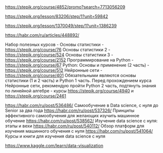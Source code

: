 https://stepik.org/course/4852/promo?search=7713056209

https://stepik.org/lesson/83206/step/1?unit=59842

https://stepik.org/lesson/1370049/step/1?unit=1386239


https://habr.com/ru/articles/448892/



Набор полезных курсов - 
Основы статистики -  https://stepik.org/course/76
Основы статистики 2 - https://stepik.org/course/524
Основы статистики 3 - https://stepik.org/course/2152
Программирование на Python - https://stepik.org/course/67
Python: Основы и применение (2 часть) - https://stepik.org/course/512
Нейронные сети - https://stepik.org/course/401
Обязательными являются основы статистики (1 и 2  часть) и Python 1 часть.
Перед прохождением курса Нейронные сети, рекомендую пройти Python 2 часть, подтянуть знания по линейной алгебре - курсы https://stepik.org/course/4940  и  https://stepik.org/course/2461



https://habr.com/ru/post/536486/    Самообучение в Data science, с нуля до Senior за два года
https://habr.com/ru/post/537326/    Принципы эффективного самообучения для желающих изучить машинное обучение
https://habr.com/ru/post/538562/    Изучение data science c нуля: этапы и вехи
https://habr.com/ru/post/540112/    Обзор платформ для изучения машинного обучения с нуля
https://habr.com/ru/post/541064/    Курсы и книги для изучения data science c нуля







https://www.kaggle.com/learn/data-visualization